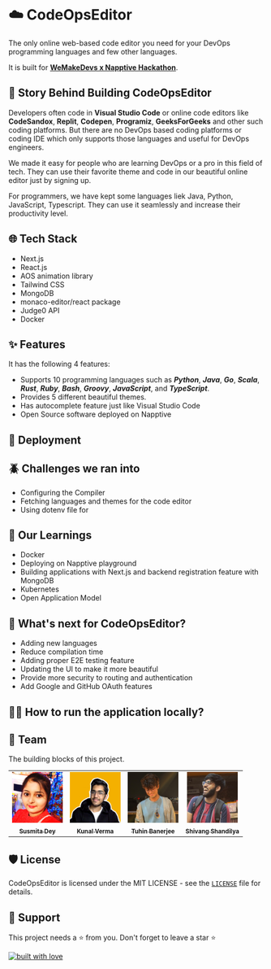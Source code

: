 # ☁️ CodeOpsEditor
The only online web-based code editor you need for your DevOps programming languages and few other languages.

It is built for **[WeMakeDevs x Napptive Hackathon](https://napptive.com/blog/cloud-native-hackathon/)**.

## 💫 Story Behind Building CodeOpsEditor
Developers often code in **Visual Studio Code** or online code editors like **CodeSandox**, **Replit**, **Codepen**, **Programiz**, **GeeksForGeeks** and other such coding platforms. But there are no DevOps based coding platforms or coding IDE which only supports those languages and useful for DevOps engineers. 

We made it easy for people who are learning DevOps or a pro in this field of tech. They can use their favorite theme and code in our beautiful online editor just by signing up.

For programmers, we have kept some languages liek Java, Python, JavaScript, Typescript. They can use it seamlessly and increase their productivity level.

## 🌐 Tech Stack
- Next.js
- React.js
- AOS animation library
- Tailwind CSS
- MongoDB
- monaco-editor/react package
- Judge0 API
- Docker

## ✨ Features
It has the following 4 features:

- Supports 10 programming languages such as ***Python***, ***Java***, ***Go***, ***Scala***, ***Rust***, ***Ruby***, ***Bash***, ***Groovy***, ***JavaScript***, and ***TypeScript***.
- Provides 5 different beautiful themes.
- Has autocomplete feature just like Visual Studio Code
- Open Source software deployed on Napptive

## 🚀 Deployment

## 🪲 Challenges we ran into
- Configuring the Compiler
- Fetching languages and themes for the code editor
- Using dotenv file for 

## 📝 Our Learnings
- Docker
- Deploying on Napptive playground
- Building applications with Next.js and backend registration feature with MongoDB
- Kubernetes
- Open Application Model

## 📲 What's next for CodeOpsEditor?
- Adding new languages
- Reduce compilation time
- Adding proper E2E testing feature
- Updating the UI to make it more beautiful
- Provide more security to routing and authentication
- Add Google and GitHub OAuth features

## 👨‍💻 How to run the application locally?

## 🙌 Team
The building blocks of this project.

<table>
  <tr>
<td align="center"><a href="https://github.com/Susmita-Dey"><img src="./code-editor/public/Susmita.png" width="100px;" alt=""/><br /><sub><b>Susmita Dey</b></sub></a></td>

<td align="center"><a href="https://github.com/verma-kunal"><img src="./code-editor/public/Kunal.png" width="100px;" alt=""/><br /><sub><b>Kunal Verma</b></sub></a></td>
 
<td align="center"><a href="https://github.com/TuhinBanerjee31"><img src="./code-editor/public/Tuhin.png" width="100px;" alt=""/><br /><sub><b>Tuhin Banerjee</b></sub></a></td>
   
<td align="center"><a href="https://github.com/ShivangShandilya"><img src="./code-editor/public/Shivang.png" width="100px;" alt=""/><br /><sub><b>Shivang Shandilya</b></sub></a></td>
   
 </tr>
</table>

## 🛡️ License

CodeOpsEditor is licensed under the MIT LICENSE - see the [`LICENSE`](https://github.com/Susmita-Dey/CodeOpsEditor/blob/main/LICENSE) file for details.

## 🙏 Support

This project needs a ⭐️ from you. Don't forget to leave a star ⭐️

[![built with love](https://forthebadge.com/images/badges/built-with-love.svg)](https://github.com/Susmita-Dey)

